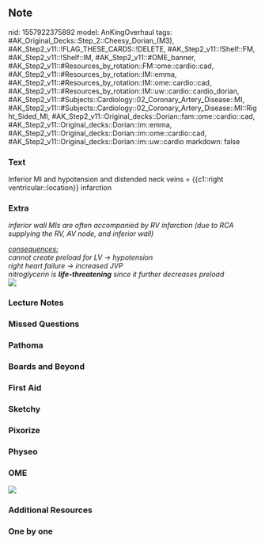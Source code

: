 ## Note
nid: 1557922375892
model: AnKingOverhaul
tags: #AK_Original_Decks::Step_2::Cheesy_Dorian_(M3), #AK_Step2_v11::!FLAG_THESE_CARDS::!DELETE, #AK_Step2_v11::!Shelf::FM, #AK_Step2_v11::!Shelf::IM, #AK_Step2_v11::#OME_banner, #AK_Step2_v11::#Resources_by_rotation::FM::ome::cardio::cad, #AK_Step2_v11::#Resources_by_rotation::IM::emma, #AK_Step2_v11::#Resources_by_rotation::IM::ome::cardio::cad, #AK_Step2_v11::#Resources_by_rotation::IM::uw::cardio::cardio_dorian, #AK_Step2_v11::#Subjects::Cardiology::02_Coronary_Artery_Disease::MI, #AK_Step2_v11::#Subjects::Cardiology::02_Coronary_Artery_Disease::MI::Right_Sided_MI, #AK_Step2_v11::Original_decks::Dorian::fam::ome::cardio::cad, #AK_Step2_v11::Original_decks::Dorian::im::emma, #AK_Step2_v11::Original_decks::Dorian::im::ome::cardio::cad, #AK_Step2_v11::Original_decks::Dorian::im::uw::cardio
markdown: false

### Text
Inferior MI and hypotension and distended neck veins = {{c1::right ventricular::location}} infarction

### Extra
<i>inferior wall MIs are often accompanied by RV infarction (due to
RCA supplying the RV, AV node, and inferior wall)</i>
<div>
  <i><u>consequences:</u></i>
</div>
<div>
  <i>cannot create preload for LV → hypotension</i>
  <div>
    <i>right heart failure → increased JVP</i>
  </div>
  <div>
    <i>nitroglycerin is <b>life-threatening</b> since it further
    decreases preload</i>
  </div>
  <div>
    <i><img src="paste-1053808880779265.jpg" class="resizer"></i>
  </div>
</div>

### Lecture Notes


### Missed Questions


### Pathoma


### Boards and Beyond


### First Aid


### Sketchy


### Pixorize


### Physeo


### OME
<div class="ome-widget">
  <a href="https://onlinemeded.org?ref=anki"><img src=
  "_OME_AnkiFlashcards_General_7.png"></a>
</div>

### Additional Resources


### One by one

